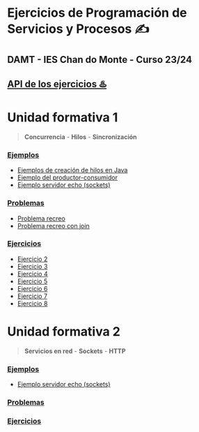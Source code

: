 # Ejercicios de Programación de Servicios y Procesos ✍
## DAMT - IES Chan do Monte - Curso 23/24
## [API de los ejercicios ♨](https://slcardosoedu.github.io/pser/)️
# Unidad formativa 1
 > **Concurrencia** - **Hilos**  - **Sincronización**
### [Ejemplos](src/ejemplos)
* [Ejemplos de creación de hilos en Java](src/ejemplos/crearhilos)
* [Ejemplo del productor-consumidor](src/ejemplos/productorconsumidor)
* [Ejemplo servidor echo (sockets)](src/ejemplos/sockets)
### [Problemas](src/problema)
* [Problema recreo](src/problema/recreo)
* [Problema recreo con join](src/problema/recreo2/Recreo.java)
### [Ejercicios](src/ejercicios)
* [Ejercicio 2](src/ejercicios/ejercicio2)
* [Ejercicio 3](src/ejercicios/ejercicio3)
* [Ejercicio 4](src/ejercicios/ejercicio4)
* [Ejercicio 5](src/ejercicios/ejercicio5)
* [Ejercicio 6](src/ejercicios/ejercicio6)
* [Ejercicio 7](src/ejercicios/ejercicio7)
* [Ejercicio 8](src/ejercicios/ejercicio8)

# Unidad formativa 2
 > **Servicios en red** - **Sockets**  - **HTTP**
### [Ejemplos](src/ejemplos)
* [Ejemplo servidor echo (sockets)](src/ejemplos/sockets)
### [Problemas](src/problema)

### [Ejercicios](src/ejercicios)

